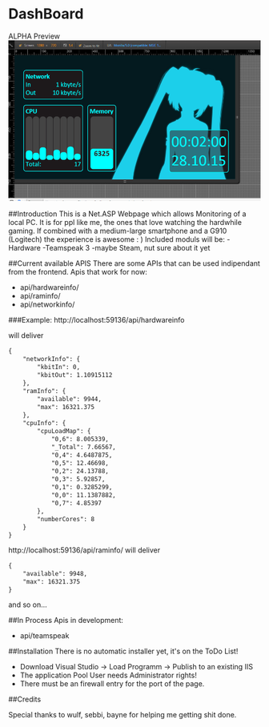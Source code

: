 # DashBoard

ALPHA Preview
![Alt text](DashBoard/alpha.PNG)


##Introduction
This is a Net.ASP Webpage which allows Monitoring of a local PC.
It is for ppl like me, the ones that love watching the hardwhile gaming. If combined with a medium-large smartphone and a G910 (Logitech) the experience is awesome : )
Included moduls will be:
	-Hardware
	-Teamspeak 3
	-maybe Steam, nut sure about it yet

##Current available APIS
There are some APIs that can be used indipendant from the frontend.
Apis that work for now:

- api/hardwareinfo/
- api/raminfo/
- api/networkinfo/

###Example:
http://localhost:59136/api/hardwareinfo

will deliver
```
{
    "networkInfo": {
        "kbitIn": 0,
        "kbitOut": 1.10915112
    },
    "ramInfo": {
        "available": 9944,
        "max": 16321.375
    },
    "cpuInfo": {
        "cpuLoadMap": {
            "0,6": 8.005339,
            "_Total": 7.66567,
            "0,4": 4.6487875,
            "0,5": 12.46698,
            "0,2": 24.13788,
            "0,3": 5.92857,
            "0,1": 0.3285299,
            "0,0": 11.1387882,
            "0,7": 4.85397
        },
        "numberCores": 8
    }
}
```
http://localhost:59136/api/raminfo/
will deliver
```
{
    "available": 9948,
    "max": 16321.375
}
```
and so on...

##In Process
Apis in development:
- api/teamspeak


##Installation
There is no automatic installer yet, it's on the ToDo List!

- Download Visual Studio -> Load Programm -> Publish to an existing IIS
- The application Pool User needs Administrator rights!
- There must be an firewall entry for the port of the page.


##Credits

Special thanks to wulf, sebbi, bayne for helping me getting shit done.